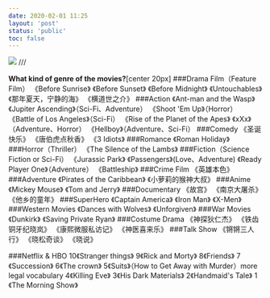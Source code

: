 ```yaml
---
date: 2020-02-01 11:25
layout: 'post'
status: 'public'
toc: false
---
```

![](https://inz.oss-cn-beijing.aliyuncs.com/Images/Pixabay/cartoon-characters-2062914_1920.jpg)
/// <audio src="https://inz.oss-cn-beijing.aliyuncs.com/Audios/128kbit/For%20the%20Damaged%20Coda%20-%20Blonde%20Redhead.mp3" autoplay loop></audio>

**What kind of genre of the movies?**[center 20px]
###Drama Film（Feature Film）
《Before Sunrise》
《Before Sunset》
《Before Midnight》
《Untouchables》
《那年夏天，宁静的海》
《横道世之介》
###Action
《Ant-man and the Wasp》
《Jupiter Ascending》（Sci-Fi、Adventure）
《Shoot 'Em Up》（Horror）
《Battle of Los Angeles》（Sci-Fi）
《Rise of the Planet of the Apes》
《xXx》（Adventure、Horror）
《Hellboy》（Adventure、Sci-Fi）
###Comedy
《圣诞快乐》
《唐伯虎点秋香》
《3 Idiots》
###Romance
《Roman Holiday》
###Horror（Thriller）
《The Silence of the Lambs》
###Fiction（Science Fiction or Sci-Fi）
《Jurassic Park》
《Passengers》(Love、Adventure)
《Ready Player One》（Adventure）
《Battleship》
###Crime Film
《英雄本色》
###Adventure
《Pirates of the Caribbean》
《小萝莉的猴神大叔》
###Anime
《Mickey Mouse》
《Tom and Jerry》
###Documentary
《故宫》
《南京大屠杀》
《他乡的童年》
###SuperHero
《Captain America》
《Iron Man》
《X-Men》
###Western Movies
《Dances with Wolves》
《Unforgiven》
###War Movies
《Dunkirk》
《Saving Private Ryan》
###Costume Drama
《神探狄仁杰》
《铁齿铜牙纪晓岚》
《康熙微服私访记》
《神医喜来乐》
###Talk Show
《锵锵三人行》
《晓松奇谈》
《晓说》

###Netflix & HBO
10《Stranger things》
9《Rick and Morty》
8《Friends》
7《Succession》
6《The crown》
5《Suits》（How to Get Away with Murder）more legal vocabulary
4《Killing Eve》
3《His Dark Materials》
2《Handmaid's Tale》
1《The Morning Show》

